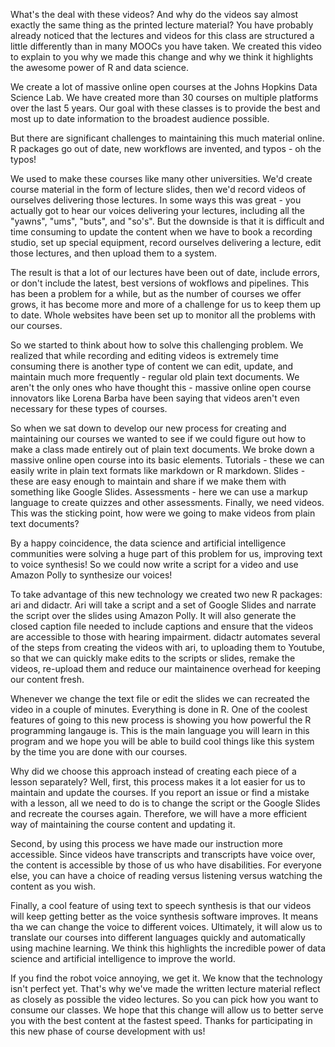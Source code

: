 What's the deal with these videos? And why do the videos say almost exactly the same thing as the printed lecture material? You have probably already noticed that the lectures and videos for this class are structured a little differently than in many MOOCs you have taken. We created this video to explain to you why we made this change and why we think it highlights the awesome power of R and data science. 

We create a lot of massive online open courses at the Johns Hopkins Data Science Lab. We have created more than 30 courses on multiple platforms over the last 5 years. Our goal with these classes is to provide the best and most up to date information to the broadest audience possible. 

But there are significant challenges to maintaining this much material online. R packages go out of date, new workflows are invented, and typos - oh the typos! 

We used to make these courses like many other universities. We'd create course material in the form of lecture slides, then we'd record videos of ourselves delivering those lectures. In some ways this was great - you actually got to hear our voices delivering your lectures, including all the "yawns", "ums", "buts", and "so's". But the downside is that it is difficult and time consuming to update the content when we have to book a recording studio, set up special equipment, record ourselves delivering a lecture, edit those lectures, and then upload them to a system. 

The result is that a lot of our lectures have been out of date, include errors, or don't include the latest, best versions of wokflows and pipelines. This has been a problem for a while, but as the number of courses we offer grows, it has become more and more of a challenge for us to keep them up to date. Whole websites have been set up to monitor all the problems with our courses. 

So we started to think about how to solve this challenging problem. We realized that while recording and editing videos is extremely time consuming there is another type of content we can edit, update, and maintain much more frequently - regular old plain text documents. We aren't the only ones who have thought this - massive online open course innovators like Lorena Barba have been saying that videos aren't even necessary for these types of courses. 

So when we sat down to develop our new process for creating and maintaining our courses we wanted to see if we could figure out how to make a class made entirely out of plain text documents. We broke down a massive online open course into its basic elements. Tutorials - these we can easily write in plain text formats like markdown or R markdown. Slides -  these are easy enough to maintain and share if we make them with something like Google Slides. Assessments - here we can use a markup language to create quizzes and other assessments. Finally, we need videos. This was the sticking point, how were we going to make videos from plain text documents? 

By a happy coincidence, the data science and artificial intelligence communities were solving a huge part of this problem for us, improving text to voice synthesis! So we could now write a script for a video and use Amazon Polly to synthesize our voices! 

To take advantage of this new technology we created two new R packages: ari and didactr. Ari will take a script and a set of Google Slides and narrate the script over the slides using Amazon Polly. It will also generate the closed caption file needed to include captions and ensure that the videos are accessible to those with hearing impairment. didactr automates several of the steps from creating the videos with ari, to uploading them to Youtube, so that we can quickly make edits to the scripts or slides, remake the videos, re-upload them and reduce our maintainence overhead for keeping our content fresh.  

Whenever we change the text file or edit the slides we can recreated the video in a couple of minutes. Everything is done in R. One of the coolest features of going to this new process is showing you how powerful the R programming langauge is. This is the main language you will learn in this program and we hope you will be able to build cool things like this system by the time you are done with our courses. 

Why did we choose this approach instead of creating each piece of a lesson separately? Well, first, this process makes it a lot easier for us to maintain and update the courses. If you report an issue or find a mistake with a lesson, all we need to do is to change the script or the Google Slides and recreate the courses again. Therefore, we will have a more efficient way of maintaining the course content and updating it. 

Second, by using this process we have made our instruction more accessible. Since videos have transcripts and transcripts have voice over, the content is accessible by those of us who have disabilities. For everyone else, you can have a choice of reading versus listening versus watching the content as you wish.

Finally, a cool feature of using text to speech synthesis is that our videos will keep getting better as the voice synthesis software improves. It means tha we can change the voice to different voices. Ultimately, it will alow us to translate our courses into different languages quickly and automatically using machine learning. We think this highlights the incredible power of data science and artificial intelligence to improve the world. 

If you find the robot voice annoying, we get it. We know that the technology isn't perfect yet. That's why we've made the written lecture material reflect as closely as possible the video lectures. So you can pick how you want to consume our classes. We hope that this change will allow us to better serve you with the best content at the fastest speed. Thanks for participating in this new phase of course development with us! 